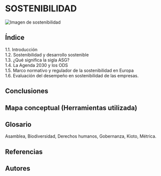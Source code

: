 # SOSTENIBILIDAD

![Imagen de sostenibilidad](./img/sos.jpg)

## Índice
1.1. Introducción  
1.2. Sostenibilidad y desarrollo sostenible  
1.3. ¿Qué significa la sigla ASG?  
1.4. La Agenda 2030 y los ODS  
1.5. Marco normativo y regulador de la sostenibilidad en Europa  
1.6. Evaluación del desempeño en sostenibilidad de las empresas.  

## Conclusiones

## Mapa conceptual (Herramientas utilizada)

## Glosario 
Asamblea, Biodiversidad, Derechos humanos, Gobernanza, Kioto, Métrica.

## Referencias

## Autores
